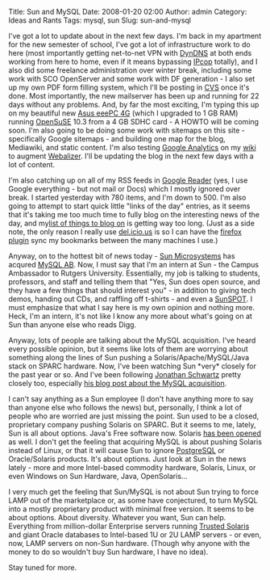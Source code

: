 Title: Sun and MySQL
Date: 2008-01-20 02:00
Author: admin
Category: Ideas and Rants
Tags: mysql, sun
Slug: sun-and-mysql

I've got a lot to update about in the next few days. I'm back in my
apartment for the new semester of school, I've got a lot of
infrastructure work to do here (most importantly getting net-to-net VPN
with [DynDNS][] at both ends working from here to home, even if it means
bypassing [IPcop][] totally), and I also did some freelance
administration over winter break, including some work with SCO
OpenServer and some work with DF generation - I also set up my own PDF
form filling system, which I'll be posting in [CVS][] once it's done.
Most importantly, the new mailserver has been up and running for 22 days
without any problems. And, by far the most exciting, I'm typing this up
on my beautiful new [Asus eeePC 4G][] (which I upgraded to 1 GB RAM)
running [OpenSuSE][] 10.3 from a 4 GB SDHC card - A HOWTO will be coming
soon. I'm also going to be doing some work with sitemaps on this site -
specifically Google sitemaps - and building one map for the blog,
Mediawiki, and static content. I'm also testing [Google Analytics][] on
my [wiki][] to augment [Webalizer][]. I'll be updating the blog in the
next few days with a lot of content.

I'm also catching up on all of my RSS feeds in [Google Reader][] (yes, I
use Google everything - but not mail or Docs) which I mostly ignored
over break. I started yesterday with 780 items, and I'm down to 500. I'm
also going to attempt to start quick little "links of the day" entries,
as it seems that it's taking me too much time to fully blog on the
interesting news of the day, and my[list of things to blog on][] is
getting way too long. (Just as a side note, the only reason I really use
[del.icio.us][] is so I can have the [firefox plugin][] sync my
bookmarks between the many machines I use.)

Anyway, on to the hottest bit of news today - [Sun Microsystems][] has
acqured [MySQL AB][]. Now, I must say that I'm an intern at Sun - the
Campus Ambassador to Rutgers University. Essentially, my job is talking
to students, professors, and staff and telling them that "Yes, Sun does
open source, and they have a few things that should interest you" - in
addition to giving tech demos, handing out CDs, and raffling off
t-shirts - and even a [SunSPOT][]. I must emphasize that what I say here
is my own opinion and nothing more. Heck, I'm an intern, it's not like I
know any more about what's going on at Sun than anyone else who reads
Digg.

Anyway, lots of people are talking about the MySQL acquisition. I've
heard every possible opinion, but it seems like lots of them are
worrying about something along the lines of Sun pushing a
Solaris/Apache/MySQL/Java stack on SPARC hardware. Now, I've been
watching Sun \*very\* closely for the past year or so. And I've been
following [Jonathan Schwartz][] pretty closely too, especially [his blog
post about the MySQL acquisition][].

I can't say anything as a Sun employee (I don't have anything more to
say than anyone else who follows the news) but, personally, I think a
lot of people who are worried are just missing the point. Sun used to be
a closed, proprietary company pushing Solaris on SPARC. But it seems to
me, lately, Sun is all about options. Java's Free software now. Solaris
[has been opened][] as well. I don't get the feeling that acquiring
MySQL is about pushing Solaris instead of Linux, or that it will cause
Sun to ignore [PostgreSQL][] or Oracle/Solaris products. It's about
options. Just look at Sun in the news lately - more and more Intel-based
commodity hardware, Solaris, Linux, or even Windows on Sun Hardware,
Java, OpenSolaris...

I very much get the feeling that Sun/MySQL is not about Sun trying to
force LAMP out of the marketplace or, as some have conjectured, to turn
MySQL into a mostly proprietary product with minimal free version. It
seems to be about options. About diversity. Whatever you want, Sun can
help. Everything from million-dollar Enterprise servers running [Trusted
Solaris][] and giant Oracle databases to Intel-based 1U or 2U LAMP
servers - or even, now, LAMP servers on non-Sun hardware. (Though why
anyone with the money to do so wouldn't buy Sun hardware, I have no
idea).

Stay tuned for more.

  [DynDNS]: http://www.dyndns.org
  [IPcop]: http://www.ipcop.org/
  [CVS]: http://cvs.jasonantman.com
  [Asus eeePC 4G]: http://eeepc.asus.com/us/product.htm
  [OpenSuSE]: http://www.opensuse.org
  [Google Analytics]: http://www.google.com/analytics/
  [wiki]: http://www.jasonantman.com
  [Webalizer]: http://www.mrunix.net/webalizer/
  [Google Reader]: http://www.google.com/reader/
  [list of things to blog on]: http://del.icio.us/jantman/1-toblog
  [del.icio.us]: http://del.icio.us
  [firefox plugin]: http://del.icio.us/help/firefox/extensionnew
  [Sun Microsystems]: http://www.sun.com
  [MySQL AB]: http://www.mysql.com/
  [SunSPOT]: http://www.sunspotworld.com/
  [Jonathan Schwartz]: http://www.sun.com/aboutsun/executives/schwartz/bio.jsp
  [his blog post about the MySQL acquisition]: http://blogs.sun.com/jonathan/entry/in_a_vortex
  [has been opened]: http://www.opensolaris.org
  [PostgreSQL]: http://www.postgresql.org/
  [Trusted Solaris]: http://www.sun.com/software/solaris/trustedsolaris/
